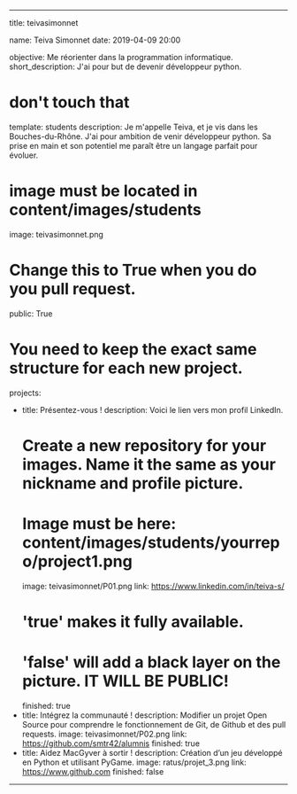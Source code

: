 ﻿---


title: teivasimonnet

name: Teiva Simonnet
date: 2019-04-09 20:00

objective: Me réorienter dans la programmation informatique.
short_description: J'ai pour but de devenir développeur python.

# don't touch that
template: students
description:
    Je m'appelle Teiva, et je vis dans les Bouches-du-Rhône.
    J'ai pour ambition de venir développeur python. Sa prise en main et son
    potentiel me paraît être un langage parfait pour évoluer.

# image must be located in content/images/students
image: teivasimonnet.png

# Change this to True when you do you pull request.
public: True

# You need to keep the exact same structure for each new project.
projects:
  - title: Présentez-vous !
    description: Voici le lien vers mon profil LinkedIn.
    # Create a new repository for your images. Name it the same as your nickname and profile picture.
    # Image must be here: content/images/students/yourrepo/project1.png
    image: teivasimonnet/P01.png
    link: https://www.linkedin.com/in/teiva-s/
    # 'true' makes it fully available.
    # 'false' will add a black layer on the picture. IT WILL BE PUBLIC!
    finished: true
  - title: Intégrez la communauté !
    description: Modifier un projet Open Source pour comprendre le fonctionnement de Git, de Github et des pull requests. 
    image: teivasimonnet/P02.png
    link: https://github.com/smtr42/alumnis
    finished: true
  - title: Aidez MacGyver à sortir !
    description: Création d’un jeu développé en Python et utilisant PyGame.
    image: ratus/projet_3.png
    link: https://www.github.com
    finished: false
---

